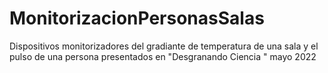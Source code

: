 # MonitorizacionPersonasSalas
Dispositivos monitorizadores del gradiante de temperatura de una sala y el pulso de una persona presentados en "Desgranando Ciencia " mayo 2022
